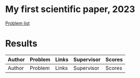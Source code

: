 # My first scientific paper, 2023


[Problem list](problem_list.md)

# Results
| Author | Problem | Links | Supervisor | Scores |
| ----- | -----| ------ | ------------ | ----- |
| Author | Problem | Links | Supervisor | Scores |

 
